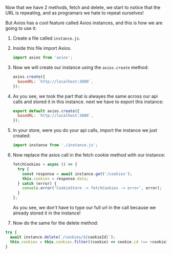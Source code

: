 Now that we have 2 methods, fetch and delete, we start to notice that the URL is repeating, and as programars we hate to repeat ourselves!

But Axios has a cool feature called Axios instances, and this is how we are going to use it:

1. Create a file called `instance.js`.
2. Inside this file import Axios.
   ```js
   import axios from 'axios';
   ```
3. Now we will create our instance using the `axios.create` method:
   ```js
   axios.create({
     baseURL: `http://localhost:3000`,
   });
   ```
4. As you see, we took the part that is alwayes the same across our api calls and stored it in this instance. next we have to export this instance:
   ```js
   export default axios.create({
     baseURL: `http://localhost:3000`,
   });
   ```
5. In your store, were you do your api calls, import the instance we just created:
   ```js
   import instanse from './instance.js';
   ```
6. Now replace the axios call in the fetch cookie method with our instance:

   ```js
   fetchCookies = async () => {
     try {
       const response = await instance.get('/cookies');
       this.cookies = response.data;
     } catch (error) {
       console.error('CookieStore -> fetchCookies -> error', error);
     }
   };
   ```

   As you see, we don't have to type our full url in the call because we already stored it in the instance!

7. Now do the same for the delete method:

```js
try {
  await instance.delete(`/cookies/${cookieId}`);
  this.cookies = this.cookies.filter((cookie) => cookie.id !== +cookieId);
}
```
